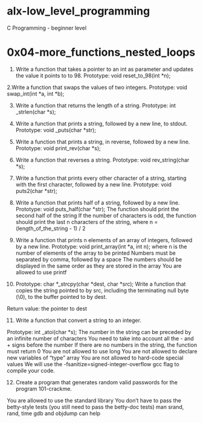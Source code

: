 # alx-low_level_programming
C Programming - beginner level
# 0x04-more_functions_nested_loops

1. Write a function that takes a pointer to an int as parameter and updates the value it points to to 98.
Prototype: void reset_to_98(int *n);

2.Write a function that swaps the values of two integers.
Prototype: void swap_int(int *a, int *b);  

3. Write a function that returns the length of a string.
Prototype: int _strlen(char *s);

4. Write a function that prints a string, followed by a new line, to stdout.
Prototype: void _puts(char *str);

5. Write a function that prints a string, in reverse, followed by a new line.
Prototype: void print_rev(char *s);

6. Write a function that reverses a string.
Prototype: void rev_string(char *s);

7. Write a function that prints every other character of a string, starting with the first character, followed by a new line.
Prototype: void puts2(char *str);

8. Write a function that prints half of a string, followed by a new line.
Prototype: void puts_half(char *str);
The function should print the second half of the string
If the number of characters is odd, the function should print the last n characters of the string, where n = (length_of_the_string - 1) / 2

9. Write a function that prints n elements of an array of integers, followed by a new line.
Prototype: void print_array(int *a, int n);
where n is the number of elements of the array to be printed
Numbers must be separated by comma, followed by a space
The numbers should be displayed in the same order as they are stored in the array
You are allowed to use printf

10. Prototype: char *_strcpy(char *dest, char *src);
Write a function that copies the string pointed to by src, including the terminating null byte (\0), to the buffer pointed to by dest.

Return value: the pointer to dest

11. Write a function that convert a string to an integer.

Prototype: int _atoi(char *s);
The number in the string can be preceded by an infinite number of characters
You need to take into account all the - and + signs before the number
If there are no numbers in the string, the function must return 0
You are not allowed to use long
You are not allowed to declare new variables of “type” array
You are not allowed to hard-code special values
We will use the -fsanitize=signed-integer-overflow gcc flag to compile your code.

12. Create a program that generates random valid passwords for the program 101-crackme.

You are allowed to use the standard library
You don’t have to pass the betty-style tests (you still need to pass the betty-doc tests)
man srand, rand, time
gdb and objdump can help

